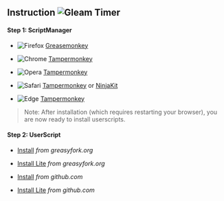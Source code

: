 ## Instruction ![Gleam Timer](https://i.imgur.com/jsHPY7E.png)

#### Step 1: ScriptManager

* ![Firefox](https://i.imgur.com/7T978l0.png) [Greasemonkey](https://addons.mozilla.org/firefox/addon/greasemonkey/)

* ![Chrome](https://i.imgur.com/jfLoD98.png) [Tampermonkey](https://chrome.google.com/webstore/detail/tampermonkey/dhdgffkkebhmkfjojejmpbldmpobfkfo)

* ![Opera](https://i.imgur.com/zp7IFzW.png) [Tampermonkey](https://addons.opera.com/extensions/details/tampermonkey-beta/)

* ![Safari](https://i.imgur.com/1hpFUHa.png) [Tampermonkey](https://safari.tampermonkey.net/tampermonkey.safariextz) or [NinjaKit](https://github.com/os0x/NinjaKit)

* ![Edge](https://i.imgur.com/13KO8D3.png) [Tampermonkey](https://www.microsoft.com/store/p/tampermonkey/9nblggh5162s)

> Note: After installation (which requires restarting your browser), you are now ready to install userscripts.


#### Step 2: UserScript

* [Install](https://greasyfork.org/scripts/435953-gleam-timer/code/Gleam%20Timer.user.js) *from greasyfork.org*

* [Install Lite](https://greasyfork.org/scripts/435954-gleam-timer-lite/code/Gleam%20Timer%20Lite.user.js) *from greasyfork.org*

* [Install](https://raw.githubusercontent.com/ColinLabDev/gleam_timer/main/gleam_timer_beautified.js) *from github.com*

* [Install Lite](https://raw.githubusercontent.com/ColinLabDev/gleam_timer/main/gleam_timer.js) *from github.com*
